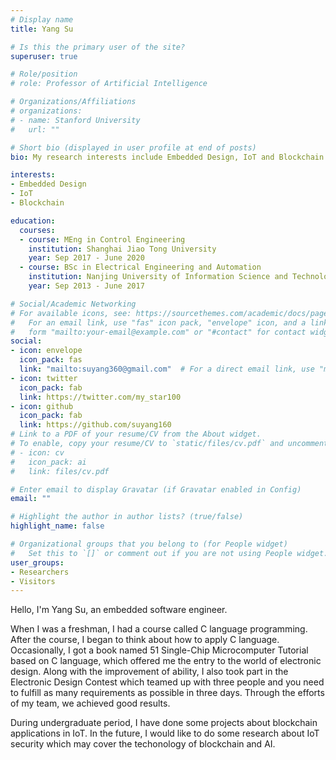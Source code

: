 ```yaml
---
# Display name
title: Yang Su

# Is this the primary user of the site?
superuser: true

# Role/position
# role: Professor of Artificial Intelligence

# Organizations/Affiliations
# organizations:
# - name: Stanford University
#   url: ""

# Short bio (displayed in user profile at end of posts)
bio: My research interests include Embedded Design, IoT and Blockchain.

interests:
- Embedded Design
- IoT 
- Blockchain

education:
  courses:
  - course: MEng in Control Engineering
    institution: Shanghai Jiao Tong University
    year: Sep 2017 - June 2020
  - course: BSc in Electrical Engineering and Automation
    institution: Nanjing University of Information Science and Technology
    year: Sep 2013 - June 2017

# Social/Academic Networking
# For available icons, see: https://sourcethemes.com/academic/docs/page-builder/#icons
#   For an email link, use "fas" icon pack, "envelope" icon, and a link in the
#   form "mailto:your-email@example.com" or "#contact" for contact widget.
social:
- icon: envelope
  icon_pack: fas
  link: "mailto:suyang360@gmail.com"  # For a direct email link, use "mailto:test@example.org".
- icon: twitter
  icon_pack: fab
  link: https://twitter.com/my_star100
- icon: github
  icon_pack: fab
  link: https://github.com/suyang160
# Link to a PDF of your resume/CV from the About widget.
# To enable, copy your resume/CV to `static/files/cv.pdf` and uncomment the lines below.
# - icon: cv
#   icon_pack: ai
#   link: files/cv.pdf

# Enter email to display Gravatar (if Gravatar enabled in Config)
email: ""

# Highlight the author in author lists? (true/false)
highlight_name: false

# Organizational groups that you belong to (for People widget)
#   Set this to `[]` or comment out if you are not using People widget.
user_groups:
- Researchers
- Visitors
---
```


Hello, I'm Yang Su, an embedded software engineer.

When I was a freshman, I had a course called C language programming. After the course, I began to think about how to apply C language. Occasionally, I got a book named 51 Single-Chip Microcomputer Tutorial based on C language, which offered me the entry to the world of electronic design. Along with the improvement of ability, I also took part in the Electronic Design Contest which teamed up with three people and you need to fulfill as many requirements as possible in three days. Through the efforts of my team, we achieved good results. 

During undergraduate period, I have done some projects about blockchain applications in IoT. In the future, I would like to do some research about IoT security which may cover the techonology of blockchain and AI. 


